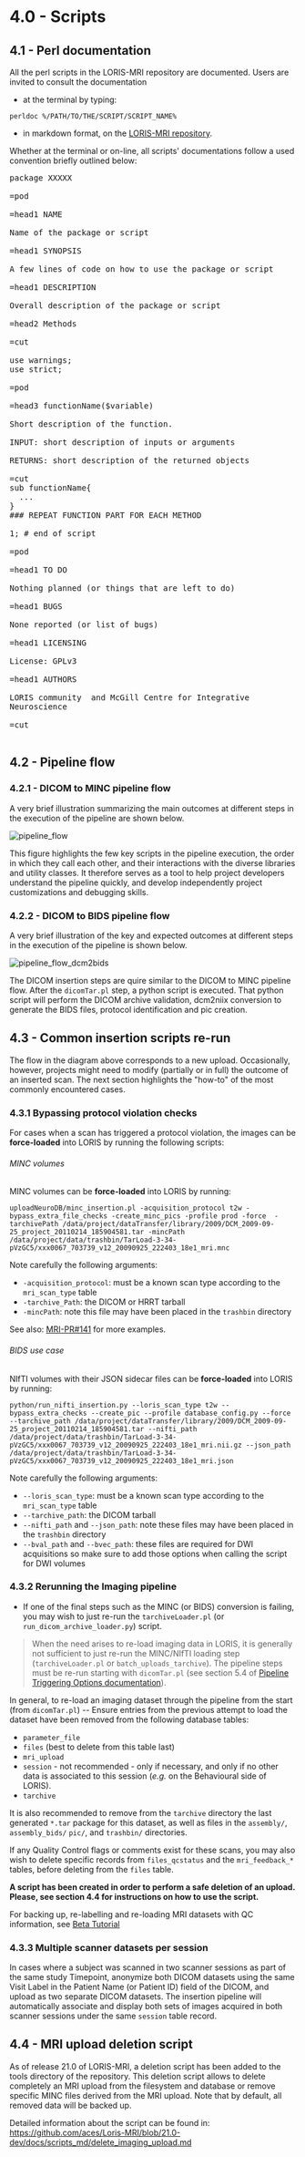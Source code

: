 # 4.0 - Scripts

## 4.1 - Perl documentation

All the perl scripts in the LORIS-MRI repository are documented. Users are 
invited to consult the documentation 

- at the terminal by typing:
```angular2html
perldoc %/PATH/TO/THE/SCRIPT/SCRIPT_NAME%
```

- in markdown format, on the [LORIS-MRI repository](../scripts_md/).

Whether at the terminal or on-line, all scripts' documentations follow a used
convention briefly outlined below:

<pre>
package XXXXX

=pod

=head1 NAME

Name of the package or script

=head1 SYNOPSIS

A few lines of code on how to use the package or script

=head1 DESCRIPTION

Overall description of the package or script

=head2 Methods

=cut

use warnings;
use strict;

=pod

=head3 functionName($variable)

Short description of the function.

INPUT: short description of inputs or arguments

RETURNS: short description of the returned objects

=cut
sub functionName{
  ...
}
### REPEAT FUNCTION PART FOR EACH METHOD

1; # end of script

=pod

=head1 TO DO

Nothing planned (or things that are left to do)

=head1 BUGS

None reported (or list of bugs)

=head1 LICENSING

License: GPLv3

=head1 AUTHORS

LORIS community <loris.info@mcin.ca> and McGill Centre for Integrative 
Neuroscience 

=cut

</pre>

## 4.2 - Pipeline flow

### 4.2.1 - DICOM to MINC pipeline flow

A very brief illustration summarizing the main outcomes at different steps in 
the execution of the pipeline are shown below. 

![pipeline_flow](images/pipeline_schematic_dcm2mnc.png)

This figure highlights the few 
key scripts in the pipeline execution, the order in which they call each other, 
and their interactions with the diverse libraries and utility classes. It 
therefore serves as a tool to help project developers understand the pipeline
quickly, and develop independently project customizations and debugging skills.

### 4.2.2 - DICOM to BIDS pipeline flow

A very brief illustration of the key and expected outcomes at different steps in 
the execution of the pipeline is shown below. 

![pipeline_flow_dcm2bids](images/pipeline_schematic_dcm2bids.png)

The DICOM insertion steps are quire similar to the DICOM to MINC pipeline flow. After the 
`dicomTar.pl` step, a python script is executed. That python script will perform
the DICOM archive validation, dcm2niix conversion to generate the BIDS files, 
protocol identification and pic creation.

## 4.3 - Common insertion scripts re-run

The flow in the diagram above corresponds to a new upload. Occasionally, 
however, projects might need to modify (partially or in full) the outcome of an 
inserted scan. The next section highlights the "how-to" of the most commonly 
encountered cases. 

### 4.3.1 Bypassing protocol violation checks

For cases when a scan has triggered a protocol violation, the images can be **force-loaded** into LORIS by running the following scripts:

###### MINC volumes

MINC volumes can be **force-loaded** into LORIS by running:
```
uploadNeuroDB/minc_insertion.pl -acquisition_protocol t2w -bypass_extra_file_checks -create_minc_pics -profile prod -force  -tarchivePath /data/project/dataTransfer/library/2009/DCM_2009-09-25_project_20110214_185904581.tar -mincPath /data/project/data/trashbin/TarLoad-3-34-pVzGC5/xxx0067_703739_v12_20090925_222403_18e1_mri.mnc
```

Note carefully the following arguments:

- `-acquisition_protocol`: must be a known scan type according to the
    `mri_scan_type` table
- `-tarchive_Path`: the DICOM or HRRT tarball
- `-mincPath`: note this file may have been placed in the `trashbin` directory

See also: [MRI-PR#141](https://github.com/aces/Loris-MRI/pull/141) for more
  examples.

###### BIDS use case

NIfTI volumes with their JSON sidecar files can be **force-loaded** into LORIS by running:
```
python/run_nifti_insertion.py --loris_scan_type t2w --bypass_extra_checks --create_pic --profile database_config.py --force  --tarchive_path /data/project/dataTransfer/library/2009/DCM_2009-09-25_project_20110214_185904581.tar --nifti_path /data/project/data/trashbin/TarLoad-3-34-pVzGC5/xxx0067_703739_v12_20090925_222403_18e1_mri.nii.gz --json_path /data/project/data/trashbin/TarLoad-3-34-pVzGC5/xxx0067_703739_v12_20090925_222403_18e1_mri.json
```

Note carefully the following arguments:
- `--loris_scan_type`: must be a known scan type according to the `mri_scan_type` table
- `--tarchive_path`: the DICOM tarball
- `--nifti_path` and `--json_path`: note these files may have been placed in the `trashbin` directory
- `--bval_path` and `--bvec_path`: these files are required for DWI acquisitions so make sure to add those options when calling the script for DWI volumes

### 4.3.2 Rerunning the Imaging pipeline

- If one of the final steps such as the MINC (or BIDS) conversion is failing, you may
    wish to just re-run the `tarchiveLoader.pl` (or `run_dicom_archive_loader.py`) script.
    
> When the need arises to re-load imaging data in LORIS, it is generally not
   sufficient to just re-run the MINC/NIfTI loading step (`tarchiveLoader.pl` or
    `batch_uploads_tarchive`). The pipeline steps must be re-run starting
    with `dicomTar.pl` (see section 5.4 of
   [Pipeline Triggering Options documentation](05-PipelineLaunchOptions.md)).

In general, to re-load an imaging dataset through the pipeline from the start 
   (from `dicomTar.pl`) -- Ensure entries from the previous attempt to load the 
   dataset have been removed from the following database tables:

- `parameter_file`
- `files` (best to delete from this table last)
- `mri_upload`
- `session` - not recommended - only if necessary, and only if no other data is
    associated to this session (*e.g.* on the Behavioural side of LORIS).
- `tarchive`

It is also recommended to remove from the `tarchive` directory the last generated
  `*.tar` package for this dataset, as well as files in the `assembly/`, `assembly_bids/` `pic/`, and `trashbin/` directories.

If any Quality Control flags or comments exist for these scans, you may also
  wish to delete specific records from `files_qcstatus` and the `mri_feedback_*`
  tables, before deleting from the `files` table.

**A script has been created in order to perform a safe deletion of an upload. Please,
see section 4.4 for instructions on how to use the script.**

For backing up, re-labelling and re-loading MRI datasets with QC information,
  see [Beta Tutorial](https://github.com/aces/Loris/wiki/Reloading-MRI-data-for-mislabelled-session)

### 4.3.3 Multiple scanner datasets per session

In cases where a subject was scanned in two scanner sessions as part of the same
  study Timepoint, anonymize both DICOM datasets using the same Visit Label in 
  the Patient Name (or Patient ID) field of the DICOM, and upload as two 
  separate DICOM datasets. The insertion pipeline will automatically 
  associate and display both sets of images acquired in both scanner sessions 
  under the same `session` table record. 
  
## 4.4 - MRI upload deletion script

As of release 21.0 of LORIS-MRI, a deletion script has been added to the tools 
directory of the repository. This deletion script allows to delete completely an MRI 
upload from the filesystem and database or remove specific MINC files derived 
from the MRI upload. Note that by default, all removed data will be backed up.

Detailed information about the script can be found in: 
https://github.com/aces/Loris-MRI/blob/21.0-dev/docs/scripts_md/delete_imaging_upload.md
